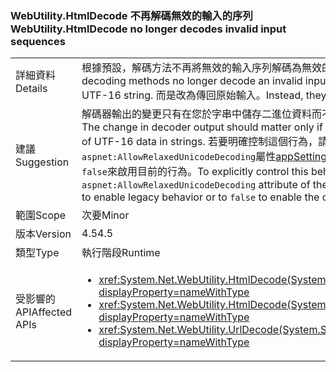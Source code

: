 ### <a name="webutilityhtmldecode-no-longer-decodes-invalid-input-sequences"></a><span data-ttu-id="f8c7f-101">WebUtility.HtmlDecode 不再解碼無效的輸入的序列</span><span class="sxs-lookup"><span data-stu-id="f8c7f-101">WebUtility.HtmlDecode no longer decodes invalid input sequences</span></span>

|   |   |
|---|---|
|<span data-ttu-id="f8c7f-102">詳細資料</span><span class="sxs-lookup"><span data-stu-id="f8c7f-102">Details</span></span>|<span data-ttu-id="f8c7f-103">根據預設，解碼方法不再將無效的輸入序列解碼為無效的 UTF-16 字串，</span><span class="sxs-lookup"><span data-stu-id="f8c7f-103">By default, decoding methods no longer decode an invalid input sequence into an invalid UTF-16 string.</span></span> <span data-ttu-id="f8c7f-104">而是改為傳回原始輸入。</span><span class="sxs-lookup"><span data-stu-id="f8c7f-104">Instead, they return the original input.</span></span>|
|<span data-ttu-id="f8c7f-105">建議</span><span class="sxs-lookup"><span data-stu-id="f8c7f-105">Suggestion</span></span>|<span data-ttu-id="f8c7f-106">解碼器輸出的變更只有在您於字串中儲存二進位資料而不是 UTF-16 資料時才相關。</span><span class="sxs-lookup"><span data-stu-id="f8c7f-106">The change in decoder output should matter only if you store binary data instead of UTF-16 data in strings.</span></span> <span data-ttu-id="f8c7f-107">若要明確控制這個行為，請設定<code>aspnet:AllowRelaxedUnicodeDecoding</code>屬性[appSettings](~/docs/framework/configure-apps/file-schema/appsettings/index.md)項目<code>true</code>啟用舊版行為，或者<code>false</code>來啟用目前的行為。</span><span class="sxs-lookup"><span data-stu-id="f8c7f-107">To explicitly control this behavior, set the <code>aspnet:AllowRelaxedUnicodeDecoding</code> attribute of the [appSettings](~/docs/framework/configure-apps/file-schema/appsettings/index.md) element to <code>true</code> to enable legacy behavior or to <code>false</code> to enable the current behavior.</span></span>|
|<span data-ttu-id="f8c7f-108">範圍</span><span class="sxs-lookup"><span data-stu-id="f8c7f-108">Scope</span></span>|<span data-ttu-id="f8c7f-109">次要</span><span class="sxs-lookup"><span data-stu-id="f8c7f-109">Minor</span></span>|
|<span data-ttu-id="f8c7f-110">版本</span><span class="sxs-lookup"><span data-stu-id="f8c7f-110">Version</span></span>|<span data-ttu-id="f8c7f-111">4.5</span><span class="sxs-lookup"><span data-stu-id="f8c7f-111">4.5</span></span>|
|<span data-ttu-id="f8c7f-112">類型</span><span class="sxs-lookup"><span data-stu-id="f8c7f-112">Type</span></span>|<span data-ttu-id="f8c7f-113">執行階段</span><span class="sxs-lookup"><span data-stu-id="f8c7f-113">Runtime</span></span>|
|<span data-ttu-id="f8c7f-114">受影響的 API</span><span class="sxs-lookup"><span data-stu-id="f8c7f-114">Affected APIs</span></span>|<ul><li><xref:System.Net.WebUtility.HtmlDecode(System.String)?displayProperty=nameWithType></li><li><xref:System.Net.WebUtility.HtmlDecode(System.String,System.IO.TextWriter)?displayProperty=nameWithType></li><li><xref:System.Net.WebUtility.UrlDecode(System.String)?displayProperty=nameWithType></li></ul>|

